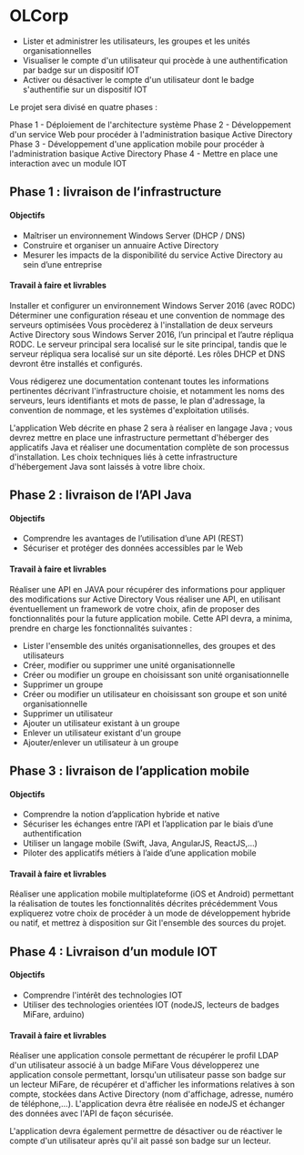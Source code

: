 # OLCorp

- Lister et administrer les utilisateurs, les groupes et les unités organisationnelles
- Visualiser le compte d'un utilisateur qui procède à une authentification par badge sur un dispositif IOT
- Activer ou désactiver le compte d'un utilisateur dont le badge s'authentifie sur un dispositif IOT


Le projet sera divisé en quatre phases :

  Phase 1 - Déploiement de l'architecture système
  Phase 2 - Développement d'un service Web pour procéder à l'administration basique Active Directory
  Phase 3 - Développement d'une application mobile pour procéder à l'administration basique Active Directory
  Phase 4 - Mettre en place une interaction avec un module IOT


## Phase 1 : livraison de l’infrastructure

#### Objectifs
- Maîtriser un environnement Windows Server (DHCP / DNS)
- Construire et organiser un annuaire Active Directory
- Mesurer les impacts de la disponibilité du service Active Directory au sein d’une entreprise

#### Travail à faire et livrables
Installer et configurer un environnement Windows Server 2016 (avec RODC)
Déterminer une configuration réseau et une convention de nommage des serveurs optimisées
Vous procèderez à l'installation de deux serveurs Active Directory sous Windows Server 2016, l’un principal et l’autre répliqua RODC. Le serveur principal sera localisé sur le site principal, tandis que le serveur répliqua sera localisé sur un site déporté. Les rôles DHCP et DNS devront être installés et configurés.

Vous rédigerez une documentation contenant toutes les informations pertinentes décrivant l'infrastructure choisie, et notamment les noms des serveurs, leurs identifiants et mots de passe, le plan d'adressage, la convention de nommage, et les systèmes d'exploitation utilisés.

L'application Web décrite en phase 2 sera à réaliser en langage Java ; vous devrez mettre en place une infrastructure permettant d'héberger des applicatifs Java et réaliser une documentation complète de son processus d'installation. Les choix techniques liés à cette infrastructure d'hébergement Java sont laissés à votre libre choix.


## Phase 2 : livraison de l’API Java

#### Objectifs
- Comprendre les avantages de l’utilisation d’une API (REST)
- Sécuriser et protéger des données accessibles par le Web

#### Travail à faire et livrables
Réaliser une API en JAVA pour récupérer des informations pour appliquer des modifications sur Active Directory
Vous réaliser une API, en utilisant éventuellement un framework de votre choix, afin de proposer des fonctionnalités pour la future application mobile. Cette API devra, a minima, prendre en charge les fonctionnalités suivantes : 

- Lister l'ensemble des unités organisationnelles, des groupes et des utilisateurs
- Créer, modifier ou supprimer une unité organisationnelle
- Créer ou modifier un groupe en choisissant son unité organisationnelle
- Supprimer un groupe
- Créer ou modifier un utilisateur en choisissant son groupe et son unité organisationnelle
- Supprimer un utilisateur
- Ajouter un utilisateur existant à un groupe
- Enlever un utilisateur existant d'un groupe
- Ajouter/enlever un utilisateur à un groupe

## Phase 3 : livraison de l’application mobile

#### Objectifs
- Comprendre la notion d’application hybride et native
- Sécuriser les échanges entre l’API et l’application par le biais d’une authentification
- Utiliser un langage mobile (Swift, Java, AngularJS, ReactJS,…)
- Piloter des applicatifs métiers à l’aide d’une application mobile

#### Travail à faire et livrables
Réaliser une application mobile multiplateforme (iOS et Android) permettant la réalisation de toutes les fonctionnalités décrites précédemment
Vous expliquerez votre choix de procéder à un mode de développement hybride ou natif, et mettrez à disposition sur Git l'ensemble des sources du projet.


## Phase 4 : Livraison d’un module IOT

#### Objectifs
- Comprendre l'intérêt des technologies IOT
- Utiliser des technologies orientées IOT (nodeJS, lecteurs de badges MiFare, arduino)

#### Travail à faire et livrables
Réaliser une application console permettant de récupérer le profil LDAP d'un utilisateur associé à un badge MiFare
Vous développerez une application console permettant, lorsqu'un utilisateur passe son badge sur un lecteur MiFare, de récupérer et d'afficher les informations relatives à son compte, stockées dans Active Directory (nom d'affichage, adresse, numéro de téléphone,…). L'application devra être réalisée en nodeJS et échanger des données avec l'API de façon sécurisée.

L'application devra également permettre de désactiver ou de réactiver le compte d'un utilisateur après qu'il ait passé son badge sur un lecteur.
